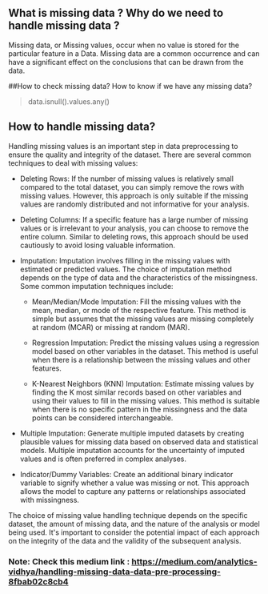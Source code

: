 ## What is missing data ? Why do we need to handle missing data ?
Missing data, or Missing values, occur when no value is stored for the particular feature in a Data. Missing data are a common occurrence and can have a significant effect on the conclusions that can be drawn from the data.

##How to check missing data?
How to know if we have any missing data?
> data.isnull().values.any()

## How to handle missing data?

Handling missing values is an important step in data preprocessing to ensure the quality and integrity of the dataset. There are several common techniques to deal with missing values:

- Deleting Rows: If the number of missing values is relatively small compared to the total dataset, you can simply remove the rows with missing values. However, this approach is only suitable if the missing values are randomly distributed and not informative for your analysis.

- Deleting Columns: If a specific feature has a large number of missing values or is irrelevant to your analysis, you can choose to remove the entire column. Similar to deleting rows, this approach should be used cautiously to avoid losing valuable information.

- Imputation: Imputation involves filling in the missing values with estimated or predicted values. The choice of imputation method depends on the type of data and the characteristics of the missingness. Some common imputation techniques include:
   - Mean/Median/Mode Imputation: Fill the missing values with the mean, median, or mode of the respective feature. This method is simple but assumes that the missing values are missing completely at random (MCAR) or missing at random (MAR).

   - Regression Imputation: Predict the missing values using a regression model based on other variables in the dataset. This method is useful when there is a relationship between the missing values and other features.

   - K-Nearest Neighbors (KNN) Imputation: Estimate missing values by finding the K most similar records based on other variables and using their values to fill in the missing values. This method is suitable when there is no specific pattern in the missingness and the data points can be considered interchangeable.

- Multiple Imputation: Generate multiple imputed datasets by creating plausible values for missing data based on observed data and statistical models. Multiple imputation accounts for the uncertainty of imputed values and is often preferred in complex analyses.

- Indicator/Dummy Variables: Create an additional binary indicator variable to signify whether a value was missing or not. This approach allows the model to capture any patterns or relationships associated with missingness.

The choice of missing value handling technique depends on the specific dataset, the amount of missing data, and the nature of the analysis or model being used. It's important to consider the potential impact of each approach on the integrity of the data and the validity of the subsequent analysis.

### Note:  Check this medium link : https://medium.com/analytics-vidhya/handling-missing-data-data-pre-processing-8fbab02c8cb4
